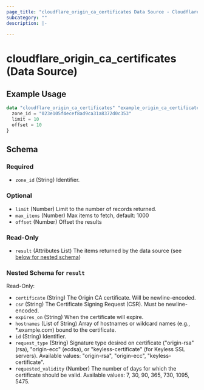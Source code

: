 ```yaml
---
page_title: "cloudflare_origin_ca_certificates Data Source - Cloudflare"
subcategory: ""
description: |-
  
---
```


# cloudflare_origin_ca_certificates (Data Source)



## Example Usage

```terraform
data "cloudflare_origin_ca_certificates" "example_origin_ca_certificates" {
  zone_id = "023e105f4ecef8ad9ca31a8372d0c353"
  limit = 10
  offset = 10
}
```

<!-- schema generated by tfplugindocs -->
## Schema

### Required

- `zone_id` (String) Identifier.

### Optional

- `limit` (Number) Limit to the number of records returned.
- `max_items` (Number) Max items to fetch, default: 1000
- `offset` (Number) Offset the results

### Read-Only

- `result` (Attributes List) The items returned by the data source (see [below for nested schema](#nestedatt--result))

<a id="nestedatt--result"></a>
### Nested Schema for `result`

Read-Only:

- `certificate` (String) The Origin CA certificate. Will be newline-encoded.
- `csr` (String) The Certificate Signing Request (CSR). Must be newline-encoded.
- `expires_on` (String) When the certificate will expire.
- `hostnames` (List of String) Array of hostnames or wildcard names (e.g., *.example.com) bound to the certificate.
- `id` (String) Identifier.
- `request_type` (String) Signature type desired on certificate ("origin-rsa" (rsa), "origin-ecc" (ecdsa), or "keyless-certificate" (for Keyless SSL servers).
Available values: "origin-rsa", "origin-ecc", "keyless-certificate".
- `requested_validity` (Number) The number of days for which the certificate should be valid.
Available values: 7, 30, 90, 365, 730, 1095, 5475.


